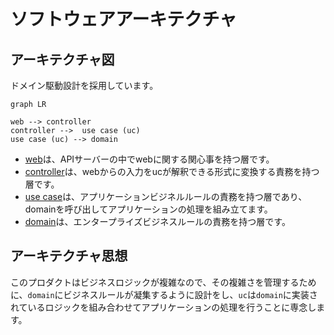 # ソフトウェアアーキテクチャ

## アーキテクチャ図
ドメイン駆動設計を採用しています。



```mermaid
graph LR

web --> controller
controller -->  use case (uc)
use case (uc) --> domain
```

- [web](api/app/web)は、APIサーバーの中でwebに関する関心事を持つ層です。
- [controller](api/app/controller)は、webからの入力をucが解釈できる形式に変換する責務を持つ層です。
- [use case](api/app/uc)は、アプリケーションビジネルルールの責務を持つ層であり、domainを呼び出してアプリケーションの処理を組み立てます。
- [domain](api/app/domain)は、エンタープライズビジネスルールの責務を持つ層です。


## アーキテクチャ思想
このプロダクトはビジネスロジックが複雑なので、その複雑さを管理するために、`domain`にビジネスルールが凝集するように設計をし、`uc`は`domain`に実装されているロジックを組み合わせてアプリケーションの処理を行うことに専念します。
